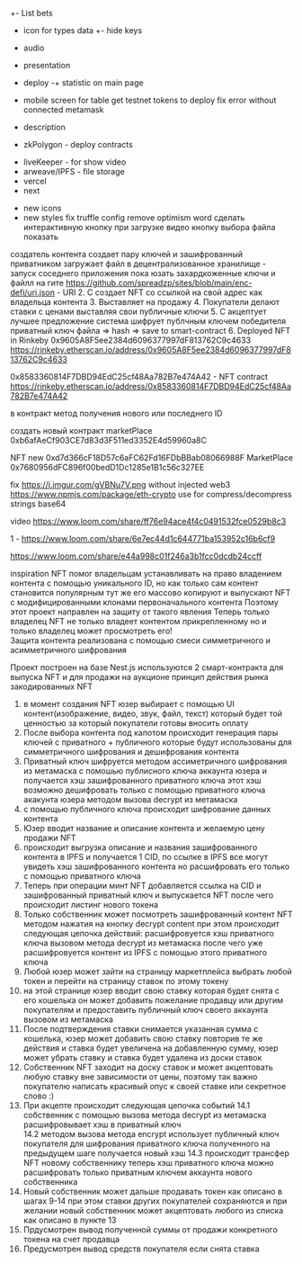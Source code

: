 +- List bets
- icon for types data
+- hide keys
- audio
- presentation
- deploy
-+ statistic on main page
- mobile screen for table
get testnet tokens to deploy
fix error without connected metamask
- description

- zkPolygon - deploy contracts
+ liveKeeper - for show video
+ arweave/IPFS - file storage
 + vercel
+ next
 - new icons
 - new styles
 fix truffle config
 remove optimism word
 сделать интерактивную кнопку при загрузке видео
 кнопку выбора файла показать



создатель контента создает пару ключей и зашифрованный приватником загружает файл в децентрализованное хранилище - запуск соседнего приложения  пока юзать захардкоженные ключи и файлл на гите
https://github.com/spreadzp/sites/blob/main/enc-defi/uri.json - URI
2. С создает NFT со ссылкой на свой адрес как владельца контента
3. Выставляет на продажу
4. Покупатели делают ставки с ценами выставляя свои публичные ключи
5. С акцептует лучшее предложение система шифрует публчным ключем победителя приватный ключ файла => hash => save to smart-contract 
6. Deployed NFT in Rinkeby 0x9605A8F5ee2384d6096377997dF813762C9c4633
https://rinkeby.etherscan.io/address/0x9605A8F5ee2384d6096377997dF813762C9c4633

 
0x8583360814F7DBD94EdC25cf48Aa782B7e474A42   - NFT contract
https://rinkeby.etherscan.io/address/0x8583360814F7DBD94EdC25cf48Aa782B7e474A42

в контракт метод получения нового или последнего ID 


создать новый контракт marketPlace 0xb6afAeCf903CE7d83d3F511ed3352E4d59960a8C

NFT new 0xd7d366cF18D57c6aFC62Fd16FDbBBab08066988F
MarketPlace 0x7680956dFC896f00bedD1Dc1285e1B1c56c327EE

fix https://i.imgur.com/gVBNu7V.png  without injected web3
https://www.npmjs.com/package/eth-crypto   use for compress/decompress strings base64

video https://www.loom.com/share/ff76e94ace4f4c0491532fce0529b8c3


1 - 
https://www.loom.com/share/6e7ec44d1c644771ba153952c16b6cf9



https://www.loom.com/share/e44a998c01f246a3b1fcc0dcdb24ccff

inspiration
NFT помог владельцам устанавливать на право владением контента с помощью уникального ID, но как только сам контент становится популярным тут же его массово копируют и выпускают NFT с модифицированными клонами первоначального контента
Поэтому этот проект направлен на защиту от такого явления
Теперь только владелец NFT не только владеет контентом прикрепленному но и только владелец может просмотреть его!  
Защита контента реализована с помощью смеси симметричного и асимметричного шифрования

Проект построен на базе Nest.js используются 2 смарт-контракта для выпуска NFT и для продажи на аукционе 
принцип действия рынка закодированных NFT
1) в момент создания NFT юзер выбирает с помощью UI контент(изображение, видео, звук, файл, текст) который будет той ценностью за который покупатели готовы вносить оплату 
2) После выбора контента под капотом происходит генерация пары ключей с приватного + публичного 
которые будут использованы для симметричного шифрования и дешифрования контента 
3) Приватный ключ шифруется методом ассиметричного шифрования из метамаска с помошью публисного ключа аккаунта юзера и получается хэш зашифрованного приватного ключа этот хэш возможно дешифровать только с помощью приватного ключа акакунта юзера методом вызова decrypt из метамаска
5) с помощью публичного ключа происходит шифрование данных контента 
6) Юзер вводит название и описание контента и желаемую цену продажи NFT
7) происходит выгрузка описание и названия зашифрованного контента в IPFS и получается 1 CID, по ссылке в IPFS все могут увидеть хэш зашифрованного контента но расшифровать его только с помощью приватного ключа
8) Теперь при операции минт NFT добавляется ссылка на CID и зашифрованный приватный ключ и выпускается NFT после чего происходит листинг нового токена 
9) Только собственник может посмотреть зашифрованный контент NFT методом нажатия на кнопку decrypt content при этом происходит следующая цепочка действий: расшифровуется хэш приватного ключа вызовом метода decrypt из метамаска после чего уже расшифровуется контент из IPFS с помощью этого приватного ключа
10) Любой юзер может зайти на страницу маркетплейса выбрать любой токен и перейти на страницу ставок 
по этому токену
11) на этой странице юзер вводит свою ставку которая будет снята с его кошелька он может добавить пожелание продавцу или другим покупателям и предоставить публичный ключ своего аккаунта вызовом из метамаска
12) После подтверждения ставки снимается указанная сумма с кошелька, юзер может добавить свою ставку повторив те же действия и ставка будет увеличена на добавленную сумму, юзер может убрать ставку и ставка будет удалена из доски ставок
13) Собственник NFT заходит на доску ставок и может акцептовать любую ставку вне зависимости от цены, поэтому так важно покупателю написать красивый опус к своей ставке или секретное слово :)
14) При акцепте происходит следующая цепочка событий
14.1 собственник с помощью вызова метода decrypt из метамаска  расшифровывает хэш в приватный ключ  
14.2 методом вызова метода encrypt использует публичный ключ покупателя для шифрования приватного ключа полученного на предыдущем шаге получается новый хэш
14.3 происходит трансфер NFT новому собственнику теперь хэш приватного ключа можно расшифровать только приватным ключем аккаунта нового собственника
15) Новый собственник может дальше продавать токен как описано в шагах 9-14 при этом ставки других покупателей сохраняются и при желании новый собственник может акцептовать любого из списка как описано в пункте 13
16) Прдусмотрен вывод полученной суммы от продажи конкретного токена на счет продавца
17) Предусмотрен вывод средств покупателя если снята ставка


